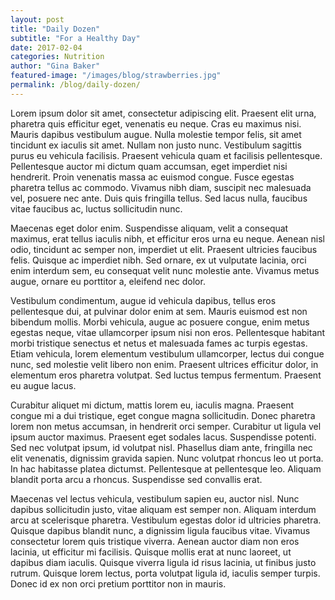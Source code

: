 ```yaml
---
layout: post
title: "Daily Dozen"
subtitle: "For a Healthy Day"
date: 2017-02-04
categories: Nutrition
author: "Gina Baker"
featured-image: "/images/blog/strawberries.jpg"
permalink: /blog/daily-dozen/
---
```


Lorem ipsum dolor sit amet, consectetur adipiscing elit. Praesent elit urna, pharetra quis efficitur eget, venenatis eu neque. Cras eu maximus nisi. Mauris dapibus vestibulum augue. Nulla molestie tempor felis, sit amet tincidunt ex iaculis sit amet. Nullam non justo nunc. Vestibulum sagittis purus eu vehicula facilisis. Praesent vehicula quam et facilisis pellentesque. Pellentesque auctor mi dictum quam accumsan, eget imperdiet nisi hendrerit. Proin venenatis massa ac euismod congue. Fusce egestas pharetra tellus ac commodo. Vivamus nibh diam, suscipit nec malesuada vel, posuere nec ante. Duis quis fringilla tellus. Sed lacus nulla, faucibus vitae faucibus ac, luctus sollicitudin nunc.

Maecenas eget dolor enim. Suspendisse aliquam, velit a consequat maximus, erat tellus iaculis nibh, et efficitur eros urna eu neque. Aenean nisl odio, tincidunt ac semper non, imperdiet ut elit. Praesent ultricies faucibus felis. Quisque ac imperdiet nibh. Sed ornare, ex ut vulputate lacinia, orci enim interdum sem, eu consequat velit nunc molestie ante. Vivamus metus augue, ornare eu porttitor a, eleifend nec dolor.

Vestibulum condimentum, augue id vehicula dapibus, tellus eros pellentesque dui, at pulvinar dolor enim at sem. Mauris euismod est non bibendum mollis. Morbi vehicula, augue ac posuere congue, enim metus egestas neque, vitae ullamcorper ipsum nisi non eros. Pellentesque habitant morbi tristique senectus et netus et malesuada fames ac turpis egestas. Etiam vehicula, lorem elementum vestibulum ullamcorper, lectus dui congue nunc, sed molestie velit libero non enim. Praesent ultrices efficitur dolor, in elementum eros pharetra volutpat. Sed luctus tempus fermentum. Praesent eu augue lacus.

Curabitur aliquet mi dictum, mattis lorem eu, iaculis magna. Praesent congue mi a dui tristique, eget congue magna sollicitudin. Donec pharetra lorem non metus accumsan, in hendrerit orci semper. Curabitur ut ligula vel ipsum auctor maximus. Praesent eget sodales lacus. Suspendisse potenti. Sed nec volutpat ipsum, id volutpat nisl. Phasellus diam ante, fringilla nec elit venenatis, dignissim gravida sapien. Nunc volutpat rhoncus leo ut porta. In hac habitasse platea dictumst. Pellentesque at pellentesque leo. Aliquam blandit porta arcu a rhoncus. Suspendisse sed convallis erat.

Maecenas vel lectus vehicula, vestibulum sapien eu, auctor nisl. Nunc dapibus sollicitudin justo, vitae aliquam est semper non. Aliquam interdum arcu at scelerisque pharetra. Vestibulum egestas dolor id ultricies pharetra. Quisque dapibus blandit nunc, a dignissim ligula faucibus vitae. Vivamus consectetur lorem quis tristique viverra. Aenean auctor diam non eros lacinia, ut efficitur mi facilisis. Quisque mollis erat at nunc laoreet, ut dapibus diam iaculis. Quisque viverra ligula id risus lacinia, ut finibus justo rutrum. Quisque lorem lectus, porta volutpat ligula id, iaculis semper turpis. Donec id ex non orci pretium porttitor non in mauris.